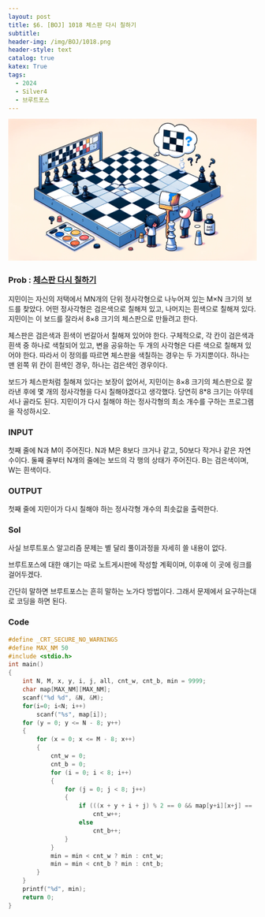 ```yaml
---
layout: post
title: $6. [BOJ] 1018 체스판 다시 칠하기
subtitle: 
header-img: /img/BOJ/1018.png
header-style: text
catalog: true
katex: True
tags:
  - 2024
  - Silver4
  - 브루트포스
---
```


![Alt text](/img/BOJ/1018.png)


### Prob : [체스판 다시 칠하기](https://www.acmicpc.net/problem/1018)
지민이는 자신의 저택에서 MN개의 단위 정사각형으로 나누어져 있는 M×N 크기의 보드를 찾았다. 어떤 정사각형은 검은색으로 칠해져 있고, 나머지는 흰색으로 칠해져 있다. 지민이는 이 보드를 잘라서 8×8 크기의 체스판으로 만들려고 한다.

체스판은 검은색과 흰색이 번갈아서 칠해져 있어야 한다. 구체적으로, 각 칸이 검은색과 흰색 중 하나로 색칠되어 있고, 변을 공유하는 두 개의 사각형은 다른 색으로 칠해져 있어야 한다. 따라서 이 정의를 따르면 체스판을 색칠하는 경우는 두 가지뿐이다. 하나는 맨 왼쪽 위 칸이 흰색인 경우, 하나는 검은색인 경우이다.

보드가 체스판처럼 칠해져 있다는 보장이 없어서, 지민이는 8×8 크기의 체스판으로 잘라낸 후에 몇 개의 정사각형을 다시 칠해야겠다고 생각했다. 당연히 8*8 크기는 아무데서나 골라도 된다. 지민이가 다시 칠해야 하는 정사각형의 최소 개수를 구하는 프로그램을 작성하시오.

### INPUT
첫째 줄에 N과 M이 주어진다. N과 M은 8보다 크거나 같고, 50보다 작거나 같은 자연수이다. 둘째 줄부터 N개의 줄에는 보드의 각 행의 상태가 주어진다. B는 검은색이며, W는 흰색이다.

### OUTPUT
첫째 줄에 지민이가 다시 칠해야 하는 정사각형 개수의 최솟값을 출력한다.


### Sol
사실 브루트포스 알고리즘 문제는 별 달리 풀이과정을 자세히 쓸 내용이 없다. 

브루트포스에 대한 얘기는 따로 노트게시판에 작성할 계획이며, 이후에 이 곳에 링크를 걸어두겠다.   

간단히 말하면 브루트포스는 흔히 말하는 노가다 방법이다. 그래서 문제에서 요구하는대로 코딩을 하면 된다.



### Code
```c
#define _CRT_SECURE_NO_WARNINGS
#define MAX_NM 50
#include <stdio.h>
int main()
{
	int N, M, x, y, i, j, all, cnt_w, cnt_b, min = 9999;
	char map[MAX_NM][MAX_NM];
	scanf("%d %d", &N, &M);
	for(i=0; i<N; i++)
		scanf("%s", map[i]);
	for (y = 0; y <= N - 8; y++)
	{
		for (x = 0; x <= M - 8; x++)
		{
			cnt_w = 0;
			cnt_b = 0;
			for (i = 0; i < 8; i++)
			{
				for (j = 0; j < 8; j++)
				{
					if (((x + y + i + j) % 2 == 0 && map[y+i][x+j] == 'B') || ((x + y + i + j) % 2 == 1 && map[y+i][x+j] == 'W'))
						cnt_w++;
					else
						cnt_b++;
				}
			}
			min = min < cnt_w ? min : cnt_w;
			min = min < cnt_b ? min : cnt_b;
		}
	}
	printf("%d", min);
	return 0;
}
```